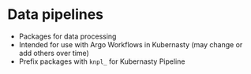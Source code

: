 # Data pipelines

* Packages for data processing
* Intended for use with Argo Workflows in Kubernasty
  (may change or add others over time)
* Prefix packages with `knpl_` for Kubernasty Pipeline
